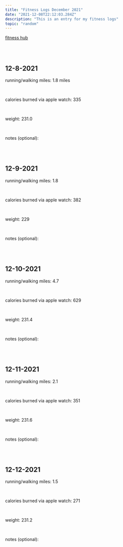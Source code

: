 ```yaml
---
title: "Fitness Logs December 2021"
date: "2021-12-08T22:12:03.284Z"
description: "This is an entry for my fitness logs"
topic: "random"
---
```


[fitness hub](https://bpp.dev/articles/random/fitness-hub)

<br>
<br>

## 12-8-2021

running/walking miles: 1.8 miles

<br>

calories burned via apple watch: 335

<br>

weight: 231.0

<br>

notes (optional):

<br>

<br>

## 12-9-2021

running/walking miles: 1.8

<br>

calories burned via apple watch: 382

<br>

weight: 229

<br>

notes (optional):

<br>

<br>

## 12-10-2021

running/walking miles: 4.7

<br>

calories burned via apple watch: 629

<br>

weight: 231.4

<br>

notes (optional):

<br>

<br>

## 12-11-2021

running/walking miles: 2.1

<br>

calories burned via apple watch: 351

<br>

weight: 231.6

<br>

notes (optional):

<br>

<br>

## 12-12-2021

running/walking miles: 1.5

<br>

calories burned via apple watch: 271

<br>

weight: 231.2

<br>

notes (optional):

<br>

<br>
